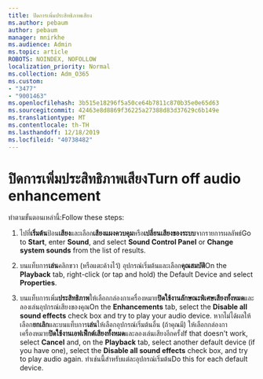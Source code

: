 ```yaml
---
title: ปิดการเพิ่มประสิทธิภาพเสียง
ms.author: pebaum
author: pebaum
manager: mnirkhe
ms.audience: Admin
ms.topic: article
ROBOTS: NOINDEX, NOFOLLOW
localization_priority: Normal
ms.collection: Adm_O365
ms.custom:
- "3477"
- "9001463"
ms.openlocfilehash: 3b515e18296f5a50ce64b7811c870b35e0e65d63
ms.sourcegitcommit: 42463e8d8869f36225a27388d83d37629c6b149e
ms.translationtype: MT
ms.contentlocale: th-TH
ms.lasthandoff: 12/18/2019
ms.locfileid: "40738482"
---
```

# <a name="turn-off-audio-enhancement"></a><span data-ttu-id="cfe5a-102">ปิดการเพิ่มประสิทธิภาพเสียง</span><span class="sxs-lookup"><span data-stu-id="cfe5a-102">Turn off audio enhancement</span></span>

<span data-ttu-id="cfe5a-103">ทำตามขั้นตอนเหล่านี้:</span><span class="sxs-lookup"><span data-stu-id="cfe5a-103">Follow these steps:</span></span>

1. <span data-ttu-id="cfe5a-104">ไปที่**เริ่มต้น**ป้อน**เสียง**และเลือก**เสียงแผงควบคุม**หรือ**เปลี่ยนเสียงของระบบ**จากรายการผลลัพธ์</span><span class="sxs-lookup"><span data-stu-id="cfe5a-104">Go to **Start**, enter **Sound**, and select **Sound Control Panel** or **Change system sounds** from the list of results.</span></span>

2. <span data-ttu-id="cfe5a-105">บนแท็บการ**เล่น**คลิกขวา (หรือแตะค้างไว้) อุปกรณ์เริ่มต้นและเลือก**คุณสมบัติ**</span><span class="sxs-lookup"><span data-stu-id="cfe5a-105">On the **Playback** tab, right-click (or tap and hold) the Default Device and select **Properties**.</span></span>

3. <span data-ttu-id="cfe5a-106">บนแท็บการเพิ่ม**ประสิทธิภาพ**ให้เลือกกล่องกาเครื่องหมาย**ปิดใช้งานลักษณะพิเศษเสียงทั้งหมด**และลองเล่นอุปกรณ์เสียงของคุณ</span><span class="sxs-lookup"><span data-stu-id="cfe5a-106">On the **Enhancements** tab, select the **Disable all sound effects** check box and try to play your audio device.</span></span> <span data-ttu-id="cfe5a-107">หากไม่ได้ผลให้เลือก**ยกเลิก**และบนแท็บการ**เล่น**ให้เลือกอุปกรณ์เริ่มต้นอื่น (ถ้าคุณมี) ให้เลือกกล่องกาเครื่องหมาย**ปิดใช้งานเอฟเฟ็กต์เสียงทั้งหมด**และลองเล่นเสียงอีกครั้ง</span><span class="sxs-lookup"><span data-stu-id="cfe5a-107">If that doesn't work, select **Cancel** and, on the **Playback** tab, select another default device (if you have one), select the **Disable all sound effects** check box, and try to play audio again.</span></span> <span data-ttu-id="cfe5a-108">ทำเช่นนี้สำหรับแต่ละอุปกรณ์เริ่มต้น</span><span class="sxs-lookup"><span data-stu-id="cfe5a-108">Do this for each default device.</span></span>
